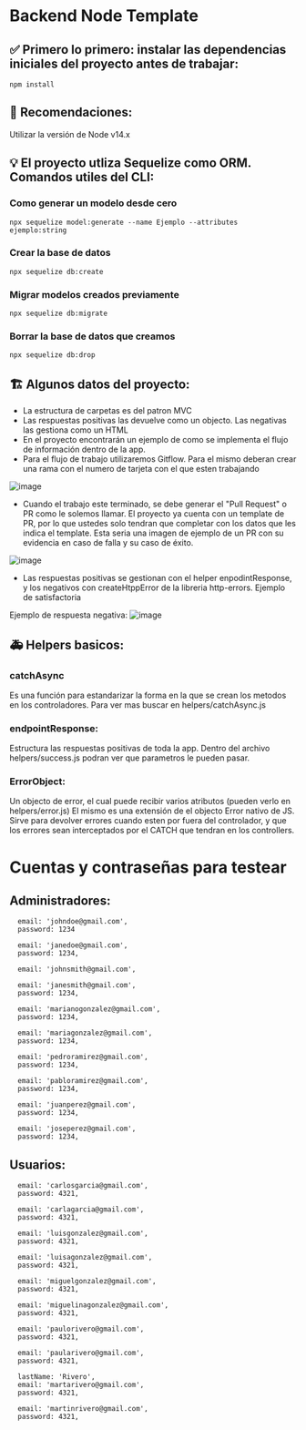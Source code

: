 # Backend Node Template

## ✅ Primero lo primero: instalar las dependencias iniciales del proyecto antes de trabajar:
```
npm install
```
## 🚩 Recomendaciones:
Utilizar la versión de Node v14.x

## 💡 El proyecto utliza Sequelize como ORM. Comandos utiles del CLI:

### Como generar un modelo desde cero
```
npx sequelize model:generate --name Ejemplo --attributes ejemplo:string
```
### Crear la base de datos
```
npx sequelize db:create
```
### Migrar modelos creados previamente
```
npx sequelize db:migrate
```
### Borrar la base de datos que creamos
```
npx sequelize db:drop
``` 

## 🏗 Algunos datos del proyecto:
- La estructura de carpetas es del patron MVC
- Las respuestas positivas las devuelve como un objecto. Las negativas las gestiona como un HTML
- En el proyecto encontrarán un ejemplo de como se implementa el flujo de información dentro de la app.
- Para el flujo de trabajo utilizaremos Gitflow. Para el mismo deberan crear una rama con el numero de tarjeta con el que esten trabajando

![image](https://user-images.githubusercontent.com/79473217/193649836-2720c8f4-a038-4014-b9a5-c515a9aee273.png)
- Cuando el trabajo este terminado, se debe generar el "Pull Request" o PR como le solemos llamar. El proyecto ya cuenta con un template de PR, por lo que ustedes solo tendran que completar con los datos que les indica el template. Esta seria una imagen de ejemplo de un PR con su evidencia en caso de falla y su caso de éxito.

![image](https://user-images.githubusercontent.com/79473217/193650283-f9d52ece-3548-4a27-8cbf-63fc9fcf72e2.png)
- Las respuestas positivas se gestionan con el helper enpodintResponse, y los negativos con createHtppError de la libreria http-errors.
Ejemplo de satisfactoria

Ejemplo de respuesta negativa:
![image](https://user-images.githubusercontent.com/79473217/193651690-f0081ce6-9d2e-43ca-9986-bec8a9082d7f.png)



## 🚑 Helpers basicos:
### catchAsync 
Es una función para estandarizar la forma en la que se crean los metodos en los controladores. Para ver mas buscar en helpers/catchAsync.js

### endpointResponse:
Estructura las respuestas positivas de toda la app. Dentro del archivo helpers/success.js podran ver que parametros le pueden pasar.

### ErrorObject:
Un objecto de error, el cual puede recibir varios atributos (pueden verlo en helpers/error.js)
El mismo es una extensión de el objecto Error nativo de JS. Sirve para devolver errores cuando esten por fuera del controlador, y que los errores sean interceptados por el CATCH que tendran en los controllers. 




# Cuentas y contraseñas para testear

## Administradores:

      email: 'johndoe@gmail.com',
      password: 1234
     
      email: 'janedoe@gmail.com',
      password: 1234,

      email: 'johnsmith@gmail.com',
      
      email: 'janesmith@gmail.com',
      password: 1234,
    
      email: 'marianogonzalez@gmail.com',
      password: 1234,

      email: 'mariagonzalez@gmail.com',
      password: 1234,
     
      email: 'pedroramirez@gmail.com',
      password: 1234,
   
      email: 'pabloramirez@gmail.com',
      password: 1234,
   
      email: 'juanperez@gmail.com',
      password: 1234,
    
      email: 'joseperez@gmail.com',
      password: 1234,
    
## Usuarios:

      email: 'carlosgarcia@gmail.com',
      password: 4321,

      email: 'carlagarcia@gmail.com',
      password: 4321,

      email: 'luisgonzalez@gmail.com',
      password: 4321,

      email: 'luisagonzalez@gmail.com',
      password: 4321,

      email: 'miguelgonzalez@gmail.com',
      password: 4321,

      email: 'miguelinagonzalez@gmail.com',
      password: 4321,

      email: 'paulorivero@gmail.com',
      password: 4321,

      email: 'paularivero@gmail.com',
      password: 4321,

      lastName: 'Rivero',
      email: 'martarivero@gmail.com',
      password: 4321,

      email: 'martinrivero@gmail.com',
      password: 4321,
